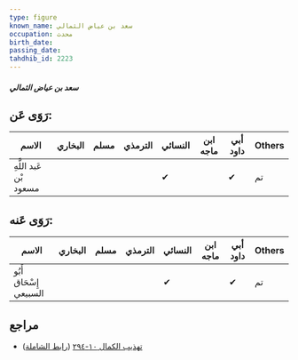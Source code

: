 ```yaml
---
type: figure
known_name: سعد بن عياض الثمالي
occupation: محدث
birth_date:
passing_date:
tahdhib_id: 2223
---
```

##### سعد بن عياض الثمالي

## رَوَى عَن:
| الاسم                  | البخاري | مسلم | الترمذي | النسائي | ابن ماجه | أبي داود | Others |
| ---------------------- | ------- | ---- | ------- | ------- | -------- | -------- | ------ |
| عَبد اللَّهِ بْن مسعود |         |      |         | ✔       |          | ✔        | تم     |
## رَوَى عَنه:
| الاسم                  | البخاري | مسلم | الترمذي | النسائي | ابن ماجه | أبي داود | Others |
| ---------------------- | ------- | ---- | ------- | ------- | -------- | -------- | ------ |
| أَبُو إِسْحَاق السبيعي |         |      |         | ✔       |          | ✔        | تم     |
## مراجع
- [تهذيب الكمال ١٠-٢٩٤](obsidian://open?vault=Tahdhib-al-Kamal&file=Figures/٢٢٢٣-سعد%20بن%20عياض%20الثمالي) ([رابط الشاملة](https://shamela.ws/book/3722/5066))